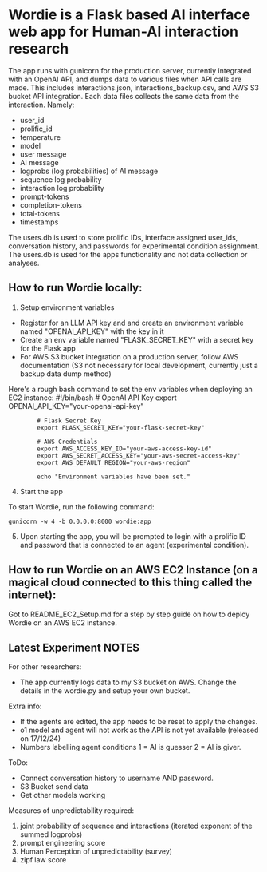 # Wordie is a Flask based AI interface web app for Human-AI interaction research

The app runs with gunicorn for the production server, currently integrated with an OpenAI API, and dumps data to various files when API calls are made. This includes interactions.json, interactions_backup.csv, and AWS S3 bucket API integration. 
Each data files collects the same data from the interaction. Namely:
- user_id
- prolific_id
- temperature
- model
- user message
- AI message
- logprobs (log probabilities) of AI message
- sequence log probability
- interaction log probability
- prompt-tokens
- completion-tokens
- total-tokens
- timestamps

The users.db is used to store prolific IDs, interface assigned user_ids, conversation history, and passwords for experimental condition assignment.
The users.db is used for the apps functionality and not data collection or analyses. 


## How to run Wordie locally:

1. Setup environment variables

- Register for an LLM API key and and create an environment variable named "OPENAI_API_KEY" with the key in it
- Create an env variable named "FLASK_SECRET_KEY" with a secret key for the Flask app
- For AWS S3 bucket integration on a production server, follow AWS documentation (S3 not necessary for local development, currently just a backup data dump method) 

Here's a rough bash command to set the env variables when deploying an EC2 instance:
            #!/bin/bash
            # OpenAI API Key
            export OPENAI_API_KEY="your-openai-api-key"

            # Flask Secret Key
            export FLASK_SECRET_KEY="your-flask-secret-key"

            # AWS Credentials
            export AWS_ACCESS_KEY_ID="your-aws-access-key-id"
            export AWS_SECRET_ACCESS_KEY="your-aws-secret-access-key"
            export AWS_DEFAULT_REGION="your-aws-region"

            echo "Environment variables have been set."


4. Start the app

To start Wordie, run the following command:

```
gunicorn -w 4 -b 0.0.0.0:8000 wordie:app

```

5. Upon starting the app, you will be prompted to login with a prolific ID and password that is connected to an agent (experimental condition). 


## How to run Wordie on an AWS EC2 Instance (on a magical cloud connected to this thing called the internet):


Got to README_EC2_Setup.md for a step by step guide on how to deploy Wordie on an AWS EC2 instance.



## Latest Experiment NOTES

For other researchers:
- The app currently logs data to my S3 bucket on AWS. Change the details in the wordie.py and setup your own bucket. 

Extra info:
- If the agents are edited, the app needs to be reset to apply the changes.
- o1 model and agent will not work as the API is not yet available (released on 17/12/24)
- Numbers labelling agent conditions 1 = AI is guesser 2 = AI is giver.

ToDo:
- Connect conversation history to username AND password. 
- S3 Bucket send data 
- Get other models working

Measures of unpredictability required:
1. joint probability of sequence and interactions (iterated exponent of the summed logprobs)
2. prompt engineering score
3. Human Perception of unpredictability (survey)
4. zipf law score